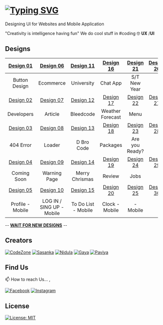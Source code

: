# [![Typing SVG](https://readme-typing-svg.herokuapp.com?font=BalooTamma-Regular&size=32&pause=1000&color=F70000&width=435&lines=Welcome+to+DBroCode)](https://git.io/typing-svg)

Designing UI for Websites and Mobile Application

"Creativity is intelligence having fun"
We do cool stuff in #coding 🤓
𝐔𝐗 /𝐔𝐈

## Designs

| [Design 01](https://github.com/CodeZoneTech/DBroCode/tree/main/Design%2001) | [Design 06](https://github.com/CodeZoneTech/DBroCode/tree/main/Design%2006)  | [Design 11](https://github.com/CodeZoneTech/DBroCode/tree/main/Design%2011) | [Design 16](https://github.com/CodeZoneTech/DBroCode/tree/main/Design%2016) | [Design 21](https://github.com/CodeZoneTech/DBroCode/tree/main/Design%2021) | [Design 26](https://github.com/CodeZoneTech/DBroCode/tree/main/Design%2026) |
| :-------------------------------------------------------------------------: | :--------------------------------------------------------------------------: | :-------------------------------------------------------------------------: | :-------------------------------------------------------------------------: | :-------------------------------------------------------------------------: | :-------------------------------------------------------------------------: |
|                                Button Design                                |                                  Ecommerce                                   |                                 University                                  |                                  Chat App                                   |                                S/T New Year                                 |
| [Design 02](https://github.com/CodeZoneTech/DBroCode/tree/main/Design%2002) | [Design 07](https://github.com/CodeZoneTech/DBroCode/tree/main/Design%2007)  | [Design 12](https://github.com/CodeZoneTech/DBroCode/tree/main/Design%2012) | [Design 17](https://github.com/CodeZoneTech/DBroCode/tree/main/Design%2017) | [Design 22](https://github.com/CodeZoneTech/DBroCode/tree/main/Design%2022) | [Design 27](https://github.com/CodeZoneTech/DBroCode/tree/main/Design%2027) |
|                                 Developers                                  |                                   Article                                    |                                  Bleedcode                                  |                              Weather Forecast                               |                                    Menu                                     |
| [Design 03](https://github.com/CodeZoneTech/DBroCode/tree/main/Design%2003) | [Design 08](https://github.com/CodeZoneTech/DBroCode/tree/main/Design%2008)  | [Design 13](https://github.com/CodeZoneTech/DBroCode/tree/main/Design%2013) | [Design 18](https://github.com/CodeZoneTech/DBroCode/tree/main/Design%2018) | [Design 23](https://github.com/CodeZoneTech/DBroCode/tree/main/Design%2023) | [Design 28](https://github.com/CodeZoneTech/DBroCode/tree/main/Design%2028) |
|                                  404 Error                                  |                                    Loader                                    |                                 D Bro Code                                  |                                  Packages                                   |                               Are you Ready?                                |
| [Design 04](https://github.com/CodeZoneTech/DBroCode/tree/main/Design%2004) | [Design 09](https://github.com/CodeZoneTech/DBroCode/tree/main/Design%2009)  | [Design 14](https://github.com/CodeZoneTech/DBroCode/tree/main/Design%2014) | [Design 19](https://github.com/CodeZoneTech/DBroCode/tree/main/Design%2019) | [Design 24](https://github.com/CodeZoneTech/DBroCode/tree/main/Design%2024) | [Design 29](https://github.com/CodeZoneTech/DBroCode/tree/main/Design%2029) |
|                                 Coming Soon                                 |                                 Warning Page                                 |                               Merry Chrismas                                |                                   Review                                    |                                    Jobs                                     |
| [Design 05](https://github.com/CodeZoneTech/DBroCode/tree/main/Design%2005) | [Design 10](https://github.com/CodeZoneTech/DBroCode/tree/main/Design%20010) | [Design 15](https://github.com/CodeZoneTech/DBroCode/tree/main/Design%2010) | [Design 20](https://github.com/CodeZoneTech/DBroCode/tree/main/Design%2020) | [Design 25](https://github.com/CodeZoneTech/DBroCode/tree/main/Design%2025) | [Design 30](https://github.com/CodeZoneTech/DBroCode/tree/main/Design%2030) |
|                              Profile - Mobile                               |                          LOG IN / SING UP - Mobile                           |                             To Do List - Mobile                             |                               Clock - Mobile                                |                                  - Mobile                                   |

-- [**WAIT FOR NEW DESIGNS**](https://www.facebook.com/codezonetech/) --

## Creators

[![CodeZone](https://github.com/CodeZoneTech.png?size=115)](https://github.com/CodeZoneTech)
[![Sasanka](https://github.com/sasankaweera123.png?size=115)](https://github.com/sasankaweera123)
[![Nidula](https://github.com/nidnidulafernando.png?size=115)](https://github.com/nidnidulafernando)
[![Gaya](https://github.com/Gayashani00.png?size=115)](https://github.com/Gayashani00)
[![Paviya](https://github.com/PavinduC.png?size=115)](https://github.com/PavinduC)

## Find Us

📫 How to reach Us... ,

[![Facebook](https://img.shields.io/badge/Facebook-1877F2?style=for-the-badge&logo=facebook&logoColor=white)](https://www.facebook.com/CodeZone-107084475018756/)
[![Instagram](https://img.shields.io/badge/Instagram-E4405F?style=for-the-badge&logo=instagram&logoColor=white)](https://www.instagram.com/d_bro_code/)

## License

[![License: MIT](https://img.shields.io/badge/License-MIT-yellow.svg)](https://opensource.org/licenses/MIT)
